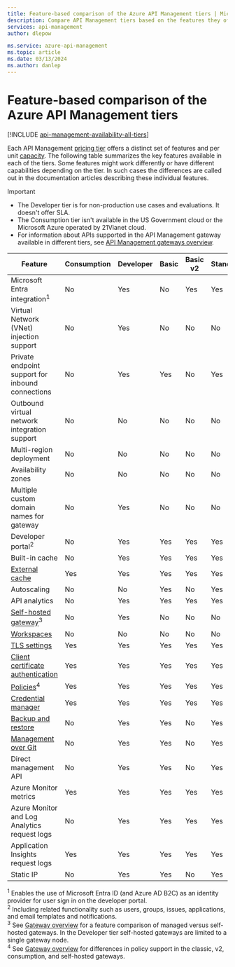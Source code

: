 ```yaml
---
title: Feature-based comparison of the Azure API Management tiers | Microsoft Docs
description: Compare API Management tiers based on the features they offer. See a table that summarizes the key features available in each pricing tier.
services: api-management
author: dlepow

ms.service: azure-api-management
ms.topic: article
ms.date: 03/13/2024
ms.author: danlep
---
```


# Feature-based comparison of the Azure API Management tiers

[!INCLUDE [api-management-availability-all-tiers](../../includes/api-management-availability-all-tiers.md)]

Each API Management [pricing tier](api-management-key-concepts.md#api-management-tiers) offers a distinct set of features and per unit [capacity](api-management-capacity.md). The following table summarizes the key features available in each of the tiers. Some features might work differently or have different capabilities depending on the tier. In such cases the differences are called out in the documentation articles describing these individual features.

> [!IMPORTANT]
> * The Developer tier is for non-production use cases and evaluations. It doesn't offer SLA.
> * The Consumption tier isn't available in the US Government cloud or the Microsoft Azure operated by 21Vianet cloud. 
> * For information about APIs supported in the API Management gateway available in different tiers, see [API Management gateways overview](api-management-gateways-overview.md#backend-apis).


| Feature                                                                                      | Consumption | Developer | Basic | Basic v2 |Standard | Standard v2 | Premium |
| -------------------------------------------------------------------------------------------- | ----------- | --------- | --------- | --------- | ----- | -------- | ------- |
| Microsoft Entra integration<sup>1</sup>                                                             | No          | Yes       | No    | Yes      | Yes      | Yes      | Yes     |
| Virtual Network (VNet) injection support                                                               | No          | Yes       | No    | No       | No       | No       | Yes     |
| Private endpoint support for inbound connections                                                               | No          | Yes       | Yes    | No       | Yes       | No       | Yes     |
| Outbound virtual network integration support                                                             | No          | No       | No    | No       | No       | Yes       | No    |
| Multi-region deployment                                                                      | No          | No        | No    | No       | No       | No       | Yes     |
| Availability zones                                                                           | No          | No        | No    | No       | No       | No       | Yes     |
| Multiple custom domain names for gateway                                                                 | No          | Yes        | No    | No      | No       | No        | Yes     |
| Developer portal<sup>2</sup>                                                                 | No          | Yes       | Yes   | Yes      | Yes      | Yes      | Yes     |
| Built-in cache | No      | Yes                                            | Yes          | Yes       | Yes   | Yes      | Yes     |
| [External cache](./api-management-howto-cache-external.md)                                                    | Yes         | Yes       | Yes   | Yes      | Yes      | Yes      |Yes     |
| Autoscaling                                                    | No         | No       | Yes   | No      | Yes      | No      |Yes     |
| API analytics                                     | No          | Yes       | Yes   | Yes      | Yes      | Yes      | Yes     |
| [Self-hosted gateway](self-hosted-gateway-overview.md)<sup>3</sup>                           | No          | Yes       | No    | No       | No       | No       | Yes     |
| [Workspaces](workspaces-overview.md)                                                         | No          | No       | No    | No     | No     | No       | Yes     |
| [TLS settings](api-management-howto-manage-protocols-ciphers.md)                             | Yes         | Yes       | Yes   | Yes      | Yes      | Yes      | Yes     |
| [Client certificate authentication](api-management-howto-mutual-certificates-for-clients.md) | Yes         | Yes       | Yes   | Yes      | Yes     | Yes      |Yes     |
| [Policies](api-management-howto-policies.md)<sup>4</sup> | Yes         | Yes       | Yes   | Yes      | Yes      | Yes      | Yes     |
| [Credential manager](credentials-overview.md)  | Yes         | Yes       | Yes   | Yes      | Yes      | Yes      | Yes     | 
| [Backup and restore](api-management-howto-disaster-recovery-backup-restore.md)               | No          | Yes       | Yes   | No          | Yes      | No          | Yes     |
| [Management over Git](api-management-configuration-repository-git.md)                        | No          | Yes       | Yes   |No          | Yes      | No          | Yes     |
| Direct management API                                                                        | No          | Yes       | Yes   | No          | Yes      |No          | Yes     |
| Azure Monitor metrics                                                               | Yes          | Yes       | Yes   | Yes      | Yes      | Yes      | Yes     |
| Azure Monitor and Log Analytics request logs                                                              | No          | Yes       | Yes   | Yes      | Yes      | Yes      |Yes     |
| Application Insights request logs                                                               | Yes          | Yes       | Yes   | Yes      | Yes      | Yes      |Yes     |
| Static IP                                                                                    | No          | Yes       | Yes   | No          |Yes      | No          | Yes     |

<sup>1</sup> Enables the use of Microsoft Entra ID (and Azure AD B2C) as an identity provider for user sign in on the developer portal.<br/>
<sup>2</sup> Including related functionality such as users, groups, issues, applications, and email templates and notifications.<br/>
<sup>3</sup> See [Gateway overview](api-management-gateways-overview.md#feature-comparison-managed-versus-self-hosted-gateways) for a feature comparison of managed versus self-hosted gateways. In the Developer tier self-hosted gateways are limited to a single gateway node. <br/>
<sup>4</sup> See [Gateway overview](api-management-gateways-overview.md#policies) for differences in policy support in the classic, v2, consumption, and self-hosted gateways. <br/>
